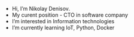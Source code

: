 - Hi, I’m Nikolay Denisov.
- My curent position - CTO in software company
- I’m interested in Information technologies
- I’m currently learning IoT, Python, Docker
